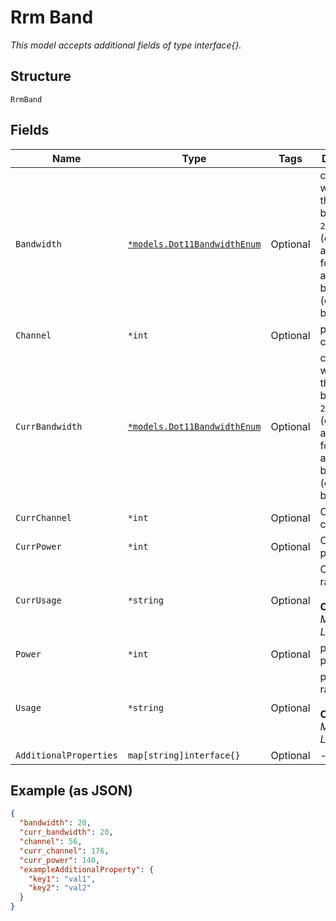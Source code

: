 
# Rrm Band

*This model accepts additional fields of type interface{}.*

## Structure

`RrmBand`

## Fields

| Name | Type | Tags | Description |
|  --- | --- | --- | --- |
| `Bandwidth` | [`*models.Dot11BandwidthEnum`](../../doc/models/dot-11-bandwidth-enum.md) | Optional | channel width for the band.enum: `20`, `40`, `80` (only applicable for band_5 and band_6), `160` (only for band_6) |
| `Channel` | `*int` | Optional | proposed channel |
| `CurrBandwidth` | [`*models.Dot11BandwidthEnum`](../../doc/models/dot-11-bandwidth-enum.md) | Optional | channel width for the band.enum: `20`, `40`, `80` (only applicable for band_5 and band_6), `160` (only for band_6) |
| `CurrChannel` | `*int` | Optional | Current channel |
| `CurrPower` | `*int` | Optional | Current tx power |
| `CurrUsage` | `*string` | Optional | Current radio band<br><br>**Constraints**: *Minimum Length*: `1` |
| `Power` | `*int` | Optional | proposed tx power |
| `Usage` | `*string` | Optional | proposed radio band<br><br>**Constraints**: *Minimum Length*: `1` |
| `AdditionalProperties` | `map[string]interface{}` | Optional | - |

## Example (as JSON)

```json
{
  "bandwidth": 20,
  "curr_bandwidth": 20,
  "channel": 56,
  "curr_channel": 176,
  "curr_power": 140,
  "exampleAdditionalProperty": {
    "key1": "val1",
    "key2": "val2"
  }
}
```

